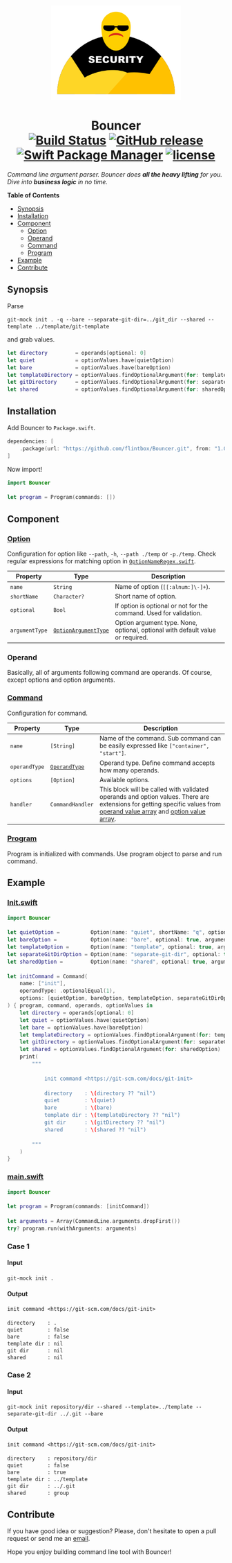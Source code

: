 <div align="center"><img src="/Assets/logo.svg" width="300" /></div>
<h1 align="center">
  <b>Bouncer</b>
  <br>
  <a href="https://travis-ci.org/flintbox/Bouncer"><img src="https://travis-ci.org/flintbox/Bouncer.svg?branch=master" alt="Build Status" /></a>
  <a href="https://github.com/flintbox/Bouncer/releases"><img src="https://img.shields.io/github/release/flintbox/Bouncer.svg" alt="GitHub release" /></a>
  <a href="https://swift.org/package-manager"><img src="https://img.shields.io/badge/Swift%20PM-compatible-orange.svg" alt="Swift Package Manager" /></a>
  <a href="https://github.com/flintbox/Bouncer/blob/master/LICENSE"><img src="https://img.shields.io/github/license/mashape/apistatus.svg" alt="license" /></a>
</h1>

*Command line argument parser. Bouncer does **all the heavy lifting** for you. Dive into **business logic** in no time.*

**Table of Contents**
- [Synopsis](#synopsis)
- [Installation](#installation)
- [Component](#component)
  - [Option](#option)
  - [Operand](#operand)
  - [Command](#command)
  - [Program](#program)
- [Example](#example)
- [Contribute](#contribute)

## Synopsis

Parse

```shell
git-mock init . -q --bare --separate-git-dir=../git_dir --shared --template ../template/git-template
```

and grab values.

```swift
let directory         = operands[optional: 0]
let quiet             = optionValues.have(quietOption)
let bare              = optionValues.have(bareOption)
let templateDirectory = optionValues.findOptionalArgument(for: templateOption)
let gitDirectory      = optionValues.findOptionalArgument(for: separateGitDirOption)
let shared            = optionValues.findOptionalArgument(for: sharedOption)
```

## Installation

Add Bouncer to `Package.swift`.

```swift
dependencies: [
    .package(url: "https://github.com/flintbox/Bouncer.git", from: "1.0.0")
]
```

Now import!

```swift
import Bouncer

let program = Program(commands: [])
```

## Component

### [Option](https://github.com/flintbox/Bouncer/blob/master/Sources/Bouncer/Option/Option.swift)

Configuration for option like `--path`, `-h`, `--path ./temp` or `-p./temp`. Check regular expressions for matching option in [`OptionNameRegex.swift`](https://github.com/flintbox/Bouncer/blob/master/Sources/Bouncer/Option/OptionNameRegex.swift).

Property | Type | Description
-------- | ---- | -----------
`name` | `String` | Name of option (`[[:alnum:]\-]+`).
`shortName` | `Character?` | Short name of option.
`optional` | `Bool` | If option is optional or not for the command. Used for validation.
`argumentType` | [`OptionArgumentType`](https://github.com/flintbox/Bouncer/blob/master/Sources/Bouncer/Option/OptionArgumentType.swift) | Option argument type. None, optional, optional with default value or required.

### Operand

Basically, all of arguments following command are operands. Of course, except options and option arguments.

### [Command](https://github.com/flintbox/Bouncer/blob/master/Sources/Bouncer/Command/Command.swift)

Configuration for command.

Property | Type | Description
-------- | ---- | -----------
`name` | `[String]` | Name of the command. Sub command can be easily expressed like `["container", "start"]`.
`operandType` | [`OperandType`](https://github.com/flintbox/Bouncer/blob/master/Sources/Bouncer/Command/OperandType.swift) | Operand type. Define command accepts how many operands.
`options` | `[Option]` | Available options.
`handler` | `CommandHandler` | This block will be called with validated operands and option values. There are extensions for getting specific values from [operand value array](https://github.com/flintbox/Bouncer/blob/master/Sources/Bouncer/OperandValue/OperandValue+Array.swift) and [option value array](https://github.com/flintbox/Bouncer/blob/master/Sources/Bouncer/OptionValue/OptionValue+Array.swift).

### [Program](https://github.com/flintbox/Bouncer/blob/master/Sources/Bouncer/Program/Program.swift)

Program is initialized with commands. Use program object to parse and run command.

## Example

### [Init.swift](https://github.com/flintbox/Bouncer/blob/master/Sources/git-mock/init/Init.swift)

```swift
import Bouncer

let quietOption =          Option(name: "quiet", shortName: "q", optional: true, argumentType: .none)
let bareOption =           Option(name: "bare", optional: true, argumentType: .none)
let templateOption =       Option(name: "template", optional: true, argumentType: .required)
let separateGitDirOption = Option(name: "separate-git-dir", optional: true, argumentType: .required)
let sharedOption =         Option(name: "shared", optional: true, argumentType: .optional("group"))

let initCommand = Command(
    name: ["init"],
    operandType: .optionalEqual(1),
    options: [quietOption, bareOption, templateOption, separateGitDirOption, sharedOption]
) { program, command, operands, optionValues in
    let directory = operands[optional: 0]
    let quiet = optionValues.have(quietOption)
    let bare = optionValues.have(bareOption)
    let templateDirectory = optionValues.findOptionalArgument(for: templateOption)
    let gitDirectory = optionValues.findOptionalArgument(for: separateGitDirOption)
    let shared = optionValues.findOptionalArgument(for: sharedOption)
    print(
        """

            init command <https://git-scm.com/docs/git-init>

            directory    : \(directory ?? "nil")
            quiet        : \(quiet)
            bare         : \(bare)
            template dir : \(templateDirectory ?? "nil")
            git dir      : \(gitDirectory ?? "nil")
            shared       : \(shared ?? "nil")

        """
    )
}
```

### [main.swift](https://github.com/flintbox/Bouncer/blob/master/Sources/git-mock/main.swift)

```swift
import Bouncer

let program = Program(commands: [initCommand])

let arguments = Array(CommandLine.arguments.dropFirst())
try? program.run(withArguments: arguments)
```

### Case 1

#### Input

```shell
git-mock init .
```

#### Output

```shell
init command <https://git-scm.com/docs/git-init>

directory    : .
quiet        : false
bare         : false
template dir : nil
git dir      : nil
shared       : nil
```

### Case 2

#### Input

```shell
git-mock init repository/dir --shared --template=../template --separate-git-dir ../.git --bare
```

#### Output

```shell
init command <https://git-scm.com/docs/git-init>

directory    : repository/dir
quiet        : false
bare         : true
template dir : ../template
git dir      : ../.git
shared       : group
```

## Contribute

If you have good idea or suggestion? Please, don't hesitate to open a pull request or send me an [email](mailto:contact@jasonnam.com).

Hope you enjoy building command line tool with Bouncer!
